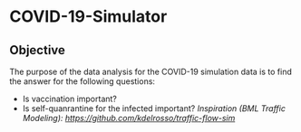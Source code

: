 # COVID-19-Simulator
## Objective
The purpose of the data analysis for the COVID-19 simulation data is to find the answer for the following questions:
- Is vaccination important?
- Is self-quanrantine for the infected important?
*Inspiration (BML Traffic Modeling): https://github.com/kdelrosso/traffic-flow-sim*
